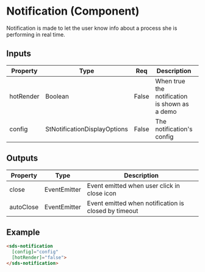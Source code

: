 # Notification (Component)

   Notification is made to let the user know info about a process she is performing in real time.

## Inputs

| Property      | Type                         | Req   | Description                                                                                                                                     | Default |
| ------------- | ---------------------------- | ----- | ----------------------------------------------------------------------------------------------------------------------------------------------- | ------- |
| hotRender     | Boolean                      | False | When true the notification is shown as a demo                                                                                                             | false   |
| config        | StNotificationDisplayOptions | False | The notification's config 


## Outputs

| Property | Type              | Description                                  |
| -------- | ----------------- | -------------------------------------------- |
| close    | EventEmitter      | Event emitted when user click in close icon |
| autoClose| EventEmitter      | Event emitted when notification is closed by timeout         |

## Example


```html
<sds-notification 
  [config]="config"
  [hotRender]="false">
</sds-notification>
```

